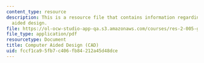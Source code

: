 ```yaml
---
content_type: resource
description: This is a resource file that contains information regarding computer
  aided design.
file: https://ol-ocw-studio-app-qa.s3.amazonaws.com/courses/res-2-005-girls-who-build-make-your-own-wearables-workshop-spring-2015/fccf1ca95fb7c406fb84212a45d48dce_MITRES_2_005S15_CADSpea.pdf
file_type: application/pdf
resourcetype: Document
title: Computer Aided Design (CAD)
uid: fccf1ca9-5fb7-c406-fb84-212a45d48dce
---
```

